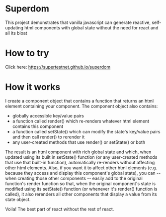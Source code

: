# Superdom

This project demonstrates that vanilla javascript can generate reactive, self-updating html components with global state without the need for react and all its bloat

# How to try

Click here: https://supertestnet.github.io/superdom

# How it works

I create a component object that contains a function that returns an html element containing your component. The component object also contains:

- globally accessible key/value pairs
- a function called render() which re-renders whatever html element contains this component
- a function called setState() which can modify the state's key/value pairs and then call render() to rerender it
- any user-created methods that use render() or setState() or both

The result is an html component with rich global state and which, when updated using its built in setState() function (or any user-created methods that use that built-in function), automatically re-renders without affecting other html elements. Also, if you want it to affect other html elements (e.g. because they access and display this component's global state), you can -- when creating those other components -- easily add to the original function's render function so that, when the original component's state is modified using its setState() function (or whenever it's render() function is called), it also rerenders all other components that display a value from its state object.

Voila! The best part of react without the rest of react.
